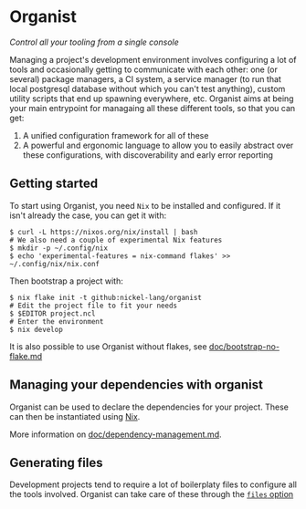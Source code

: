 # Organist

_Control all your tooling from a single console_

Managing a project's development environment involves configuring a lot of tools and occasionally getting to communicate with each other: one (or several) package managers, a CI system, a service manager (to run that local postgresql database without which you can't test anything), custom utility scripts that end up spawning everywhere, etc.
Organist aims at being your main entrypoint for managaing all these different tools, so that you can get:

1. A unified configuration framework for all of these
2. A powerful and ergonomic language to allow you to easily abstract over these configurations, with discoverability and early error reporting

## Getting started

To start using Organist, you need `Nix` to be installed and configured.
If it isn't already the case, you can get it with:

```console
$ curl -L https://nixos.org/nix/install | bash
# We also need a couple of experimental Nix features
$ mkdir -p ~/.config/nix
$ echo 'experimental-features = nix-command flakes' >> ~/.config/nix/nix.conf
```

Then bootstrap a project with:

```console
$ nix flake init -t github:nickel-lang/organist
# Edit the project file to fit your needs
$ $EDITOR project.ncl
# Enter the environment
$ nix develop
```

It is also possible to use Organist without flakes, see [doc/bootstrap-no-flake.md](doc/bootstrap-no-flake.md)

## Managing your dependencies with organist

Organist can be used to declare the dependencies for your project.
These can then be instantiated using [Nix](https://nixos.org/nix).

More information on [doc/dependency-management.md](doc/dependency-management.md).

## Generating files

Development projects tend to require a lot of boilerplaty files to configure
all the tools involved.
Organist can take care of these through the [`files` option](doc/filegen.md)
